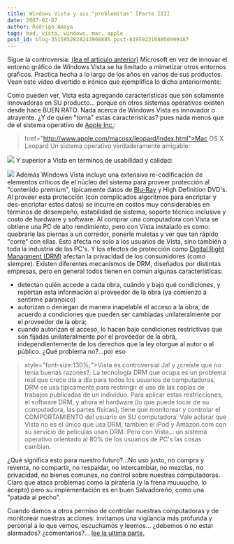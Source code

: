 ```yaml
---
title: Windows Vista y sus "problemitas" [Parte III]
date: 2007-02-07
author: Rodrigo Amaya
tags: bad, vista, windows, mac, apple
post_id: blog-3515952828243908885.post-8195922108950999487
---
```


Sigue la controversia:
[(lea el articulo anterior)](http://rodrigoamaya.blogspot.com/2007/03/windows-vista-y-sus-problemitas-parte.html)
Microsoft en vez de innovar el entorno gráfico de Windows Vista se ha limitado a mimetizar otros entornos graficos. Practica hecha a lo largo de los años en varios de sus productos. Vean este vídeo divertido e irónico que ejemplifica lo dicho anteriormente:

Como pueden ver, Vista esta agregando características que son solamente innovadoras en SU producto... porque en otros sistemas operativos existen desde hace BUEN RATO. Nada acerca de Windows Vista es innovador o atrayente. ¿Y de quien "toma" estas características? pues nada menos que de el sistema operativo de [Apple Inc.](http://www.apple.com/):

> href="http://www.apple.com/macosx/leopard/index.html">Mac OS X Leopard
Un sistema operativo verdaderamente amigable:

![](http://images.apple.com/macosx/leopard/images/indexdesktop20060807.jpg)
Y superior a Vista en términos de usabilidad y calidad:

[![](http://bp0.blogger.com/_ayvorITawE4/RcqJODfQLfI/AAAAAAAAAEE/6uOE7Men7BI/s400/OSchart.jpg)](http://bp0.blogger.com/_ayvorITawE4/RcqJODfQLfI/AAAAAAAAAEE/6uOE7Men7BI/s1600-h/OSchart.jpg) Además Windows
Vista incluye una extensiva re-codificación de elementos críticos de el núcleo del sistema para proveer protección al "contenido premium", típicamente datos de [Blu-Ray](http://es.wikipedia.org/wiki/Blu-ray) y High Definition DVD's. Al proveer esta protección (con complicados algoritmos para encriptar y des-encriptar estos datos) se incurre en costos muy considerables en términos de desempeño, estabilidad de sistema, soporte técnico inclusive y costo de hardware y software. Al comprar una computadora con Vista se obtiene una PC de alto rendimiento, pero con Vista instalado es como: quebrarle las piernas a un corredor, ponerle muletas y ver que tan rápido "corre" con ellas. Esto afecta no solo a los usuarios de Vista, sino también a toda la industria de las PC's. Y los efectos de protección como [Digital Right Managment (DRM)](http://es.wikipedia.org/wiki/Gesti%C3%B3n_de_derechos_digitales) afectan la privacidad de los consumidores (como siempre). Existen diferentes mecanismos de DRM, diseñados por distintas empresas, pero en general todos tienen en común algunas características:
- detectan quién accede a cada obra, cuándo y bajo qué condiciones, y reportan esta información al proveedor de la obra (ya comienzo a sentirme paranoico)
- autorizan o deniegan de manera inapelable el acceso a la obra, de acuerdo a condiciones que pueden ser cambiadas unilateralmente por el proveedor de la obra;
- cuando autorizan el acceso, lo hacen bajo condiciones restrictivas que son fijadas unilateralmente por el proveedor de la obra, independientemente de los derechos que la ley otorgue al autor o al público.
¿Qué problema no?...por eso

> style="font-size:130%;">Vista es controversial
Ja! y ¿creíste que no tenia buenas razones?. La tecnología DRM que ocupa es un problema real que crece día a día para todos los usuarios de computadoras. DRM se usa típicamente para restringir el uso de las copias de trabajos publicadas de un individuo. Para aplicar estas restricciones, el software DRM, y ahora el hardware (lo que puede tocar de su computadora, las partes físicas), tiene que monitorear y controlar el COMPORTAMIENTO del usuario en SU computadora. Vale aclarar que Vista no es el único que usa DRM, tambien el iPod y Amazon.com con su servicio de peliculas usan DRM. Pero con Vista... un sistema operativo orientado al 80% de los usuarios de PC's las cosas cambian.

¿Qué significa esto para nuestro futuro?...No uso justo, no compra y reventa, no compartir, no respaldar, no intercambiar, no mezclas, no privacidad, no bienes comunes, no control sobre nuestras computadoras. Claro que ataca problemas como la piratería (y la frena muuuucho, lo acepto) pero su implementación es en buen Salvadoreño, como una "patada al pecho".

Cuando damos a otros permiso de controlar nuestras computadoras y de monitorear nuestras acciones: invitamos una vigilancia más profunda y personal a lo que vemos, escuchamos y leemos... ¿debemos o no estar alarmados? ¿comentarios?... [lee la ultima parte.](http://rodrigoamaya.blogspot.com/2007/02/windows-vista-y-sus-problemitas-parte_09.html)